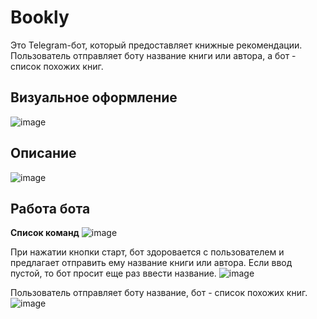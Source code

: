 # Bookly

Это Telegram-бот, который предоставляет книжные рекомендации. Пользователь отправляет боту название книги или автора, а бот - список похожих книг.

## Визуальное оформление
![image](https://github.com/user-attachments/assets/1a07b79a-a127-4f78-b7b7-2d47f21ce3a3)

## Описание 
![image](https://github.com/user-attachments/assets/2648223a-a1a5-4e93-8d26-0fadbbe164bf)

## Работа бота
**Список команд**
![image](https://github.com/user-attachments/assets/a5203f67-e608-4472-973c-f76484a643ca)

При нажатии кнопки старт, бот здоровается с пользователем и предлагает отправить ему название книги или автора.
Если ввод пустой, то бот просит еще раз ввести название. 
![image](https://github.com/user-attachments/assets/7134d8c4-8919-49ec-a7c2-1b020e6114d3)

Пользователь отправляет боту название, бот - список похожих книг.
![image](https://github.com/user-attachments/assets/746faa7b-c479-49c0-904a-32a53f562f2e)
